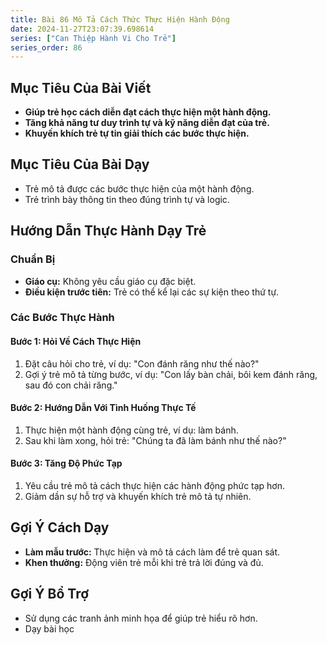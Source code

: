 ```yaml
---
title: Bài 86 Mô Tả Cách Thức Thực Hiện Hành Động 
date: 2024-11-27T23:07:39.698614
series: ["Can Thiệp Hành Vi Cho Trẻ"]
series_order: 86
---
```


## Mục Tiêu Của Bài Viết
- **Giúp trẻ học cách diễn đạt cách thực hiện một hành động.**
- **Tăng khả năng tư duy trình tự và kỹ năng diễn đạt của trẻ.**
- **Khuyến khích trẻ tự tin giải thích các bước thực hiện.**

## Mục Tiêu Của Bài Dạy
- Trẻ mô tả được các bước thực hiện của một hành động.
- Trẻ trình bày thông tin theo đúng trình tự và logic.

## Hướng Dẫn Thực Hành Dạy Trẻ

### Chuẩn Bị
- **Giáo cụ:** Không yêu cầu giáo cụ đặc biệt.
- **Điều kiện trước tiên:** Trẻ có thể kể lại các sự kiện theo thứ tự.

### Các Bước Thực Hành
#### Bước 1: Hỏi Về Cách Thực Hiện
1. Đặt câu hỏi cho trẻ, ví dụ: "Con đánh răng như thế nào?"
2. Gợi ý trẻ mô tả từng bước, ví dụ: "Con lấy bàn chải, bôi kem đánh răng, sau đó con chải răng."

#### Bước 2: Hướng Dẫn Với Tình Huống Thực Tế
1. Thực hiện một hành động cùng trẻ, ví dụ: làm bánh.
2. Sau khi làm xong, hỏi trẻ: "Chúng ta đã làm bánh như thế nào?"

#### Bước 3: Tăng Độ Phức Tạp
1. Yêu cầu trẻ mô tả cách thực hiện các hành động phức tạp hơn.
2. Giảm dần sự hỗ trợ và khuyến khích trẻ mô tả tự nhiên.

## Gợi Ý Cách Dạy
- **Làm mẫu trước:** Thực hiện và mô tả cách làm để trẻ quan sát.
- **Khen thưởng:** Động viên trẻ mỗi khi trẻ trả lời đúng và đủ.

## Gợi Ý Bổ Trợ
- Sử dụng các tranh ảnh minh họa để giúp trẻ hiểu rõ hơn.
- Dạy bài học

